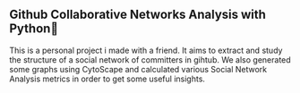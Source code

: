 ## Github Collaborative Networks Analysis with Python👥 
      
 This is a personal project i made with a friend.
 It aims to extract and study the structure of a social network of committers in gihtub.
 We also  generated some graphs using CytoScape and calculated various Social Network Analysis metrics in order to get some useful insights.
